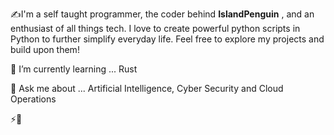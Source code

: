 ✍️I'm a self taught programmer, the coder behind **IslandPenguin** , and an enthusiast of all things tech. I love to create powerful python scripts in Python to further simplify everyday life.  Feel free to explore my projects and build upon them!

🌱 I’m currently learning ... Rust

💬 Ask me about ... Artificial Intelligence, Cyber Security and Cloud Operations

⚡🐧

